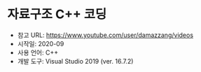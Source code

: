 # 자료구조 C++ 코딩
* 참고 URL: https://www.youtube.com/user/damazzang/videos
* 시작일: 2020-09
* 사용 언어: C++
* 개발 도구: Visual Studio 2019 (ver. 16.7.2)

